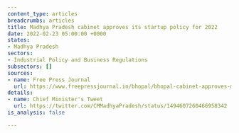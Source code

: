 ```yaml
---
content_type: articles
breadcrumbs: articles
title: Madhya Pradesh cabinet approves its startup policy for 2022
date: 2022-02-23 05:00:00 +0000
states:
- Madhya Pradesh
sectors:
- Industrial Policy and Business Regulations
subsectors: []
sources:
- name: Free Press Journal
  url: https://www.freepressjournal.in/bhopal/bhopal-cabinet-approves-mp-startup-policy-and-implementation-plan-2022
details:
- name: Chief Minister's Tweet
  url: https://twitter.com/CMMadhyaPradesh/status/1494607260466958342
is_analysis: false

---
```

